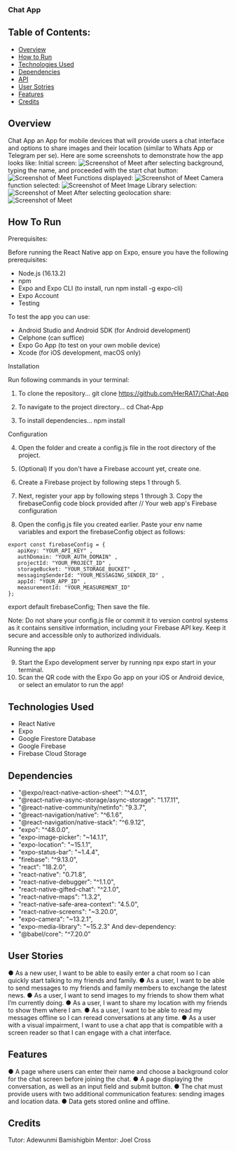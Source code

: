 ### Chat App
## Table of Contents:
* [Overview](#overview)
* [How to Run](#how-to-run)
* [Technologies Used](#technologies-used)
* [Dependencies](#dependencies)
* [API](#api)
* [User Sotries](#user-stories)
* [Features](#features)
* [Credits](#credentials)

<a id="overview"></a>
## Overview
Chat App an App for mobile devices that will provide users a chat interface and options to share images and their location (similar to Whats App or Telegram per se).
Here are some screenshots to demonstrate how the app looks like:
Initial screen:
![Screenshot of Meet](/assets/images%20&%20videos/Caht-app_demo.PNG)
after selecting background, typing the name, and proceeded with the start chat button:
![Screenshot of Meet](/assets/images%20&%20videos/scsh-login.PNG)
Functions displayed:
![Screenshot of Meet](/assets/images%20&%20videos/scsh-functions-menu.PNG)
Camera function selected:
![Screenshot of Meet](/assets/images%20&%20videos/scsh-camera.PNG)
Image Library selection:
![Screenshot of Meet](/assets/images%20&%20videos/scsh-mediaL.PNG)
After selecting geolocation share:
![Screenshot of Meet](/assets/images%20&%20videos/scsh-geolocation.PNG)

<a id="how-to-run"></a>
## How To Run
Prerequisites:

Before running the React Native app on Expo, ensure you have the following prerequisites:

* Node.js (16.13.2)
* npm
* Expo and Expo CLI (to install, run npm install -g expo-cli)
* Expo Account
* Testing

To test the app you can use:

* Android Studio and Android SDK (for Android development)
* Celphone (can suffice)
* Expo Go App (to test on your own mobile device)
* Xcode (for iOS development, macOS only)

Installation

Run following commands in your terminal:

1. To clone the repository... git clone https://github.com/HerRA17/Chat-App

2. To navigate to the project directory... cd Chat-App

3. To install dependencies... npm install

Configuration

4. Open the folder and create a config.js file in the root directory of the project.
5. (Optional) If you don't have a Firebase account yet, create one.
6. Create a Firebase project by following steps 1 through 5.

7. Next, register your app by following steps 1 through 3. Copy the firebaseConfig code block provided after // Your web app's Firebase configuration 

8. Open the config.js file you created earlier. Paste your env name variables and export the firebaseConfig object as follows:
``` 
export const firebaseConfig = { 
   apiKey: "YOUR_API_KEY" ,
   authDomain: "YOUR_AUTH_DOMAIN" ,
   projectId: "YOUR_PROJECT_ID" ,
   storageBucket: "YOUR_STORAGE_BUCKET" ,
   messagingSenderId: "YOUR_MESSAGING_SENDER_ID" ,
   appId: "YOUR_APP_ID" ,
   measurementId: "YOUR_MEASUREMENT_ID"
};
```

export default firebaseConfig;
Then save the file.

Note: Do not share your config.js file or commit it to version control systems as it contains sensitive information, including your Firebase API key. Keep it secure and accessible only to authorized individuals.

Running the app

9. Start the Expo development server by running npx expo start in your terminal.
10. Scan the QR code with the Expo Go app on your iOS or Android device, or select an emulator to run the app!

<a id="technologies-used"></a>
## Technologies Used
* React Native
* Expo
* Google Firestore Database
* Google Firebase
* Firebase Cloud Storage

<a id="dependencies"></a>
## Dependencies
* "@expo/react-native-action-sheet": "^4.0.1",
* "@react-native-async-storage/async-storage": "1.17.11",
* "@react-native-community/netinfo": "9.3.7",
* "@react-navigation/native": "^6.1.6",
* "@react-navigation/native-stack": "^6.9.12",
* "expo": "^48.0.0",
* "expo-image-picker": "~14.1.1",
* "expo-location": "~15.1.1",
* "expo-status-bar": "~1.4.4",
* "firebase": "^9.13.0",
* "react": "18.2.0",
* "react-native": "0.71.8",
* "react-native-debugger": "^1.1.0",
* "react-native-gifted-chat": "^2.1.0",
* "react-native-maps": "1.3.2",
* "react-native-safe-area-context": "4.5.0",
* "react-native-screens": "~3.20.0",
* "expo-camera": "~13.2.1",
* "expo-media-library": "~15.2.3"
And dev-dependency:
* "@babel/core": "^7.20.0"

<a id="user-stories"></a>
## User Stories
● As a new user, I want to be able to easily enter a chat room so I can quickly start talking to my
friends and family.
● As a user, I want to be able to send messages to my friends and family members to exchange
the latest news.
● As a user, I want to send images to my friends to show them what I’m currently doing.
● As a user, I want to share my location with my friends to show them where I am.
● As a user, I want to be able to read my messages offline so I can reread conversations at any
time.
● As a user with a visual impairment, I want to use a chat app that is compatible with a screen
reader so that I can engage with a chat interface.

<a id="features"></a>
## Features
● A page where users can enter their name and choose a background color for the chat screen
before joining the chat.
● A page displaying the conversation, as well as an input field and submit button.
● The chat must provide users with two additional communication features: sending images
and location data.
● Data gets stored online and offline.

<a id="credits"></a>
## Credits
Tutor: Adewunmi Bamishigbin
Mentor: Joel Cross
